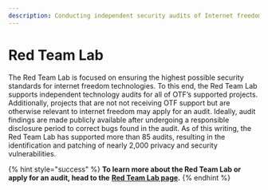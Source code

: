 ```yaml
---
description: Conducting independent security audits of Internet freedom technologies
---
```


# Red Team Lab

The Red Team Lab is focused on ensuring the highest possible security standards for internet freedom technologies. To this end, the Red Team Lab supports independent technology audits for all of OTF’s supported projects. Additionally, projects that are not not receiving OTF support but are otherwise relevant to internet freedom may apply for an audit. Ideally, audit findings are made publicly available after undergoing a responsible disclosure period to correct bugs found in the audit. As of this writing, the Red Team Lab has supported more than 85 audits, resulting in the identification and patching of nearly 2,000 privacy and security vulnerabilities.

{% hint style="success" %}
**To learn more about the Red Team Lab or apply for an audit, head to the** [**Red Team Lab page**](https://www.opentech.fund/lab/red-team-lab)**.**
{% endhint %}

